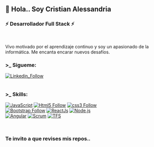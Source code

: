 ## 👋 Hola.. **Soy Cristian Alessandria**

### ⚡ Desarrollador Full Stack ⚡
</br>     
    
Vivo motivado por el aprendizaje continuo y soy un apasionado de la informática. 
Me encanta encarar nuevos desafíos.  

### >_ Sigueme:
[![Linkedin_Follow](https://img.shields.io/badge/LinkedIn-0077B5?style=for-the-badge&logo=linkedin&logoColor=white&labelColor=101010)](https://www.linkedin.com/in/cristian-alessandria)
</br>
</br>

### >_ Skills:
[![JavaScript](https://img.shields.io/badge/JavaScript-F7DF1E?style=for-the-badge&logo=javascript&logoColor=white&labelColor=101010)](#)
[![Html5 Follow](https://img.shields.io/badge/HTML5-E34F26?style=for-the-badge&logo=html5&logoColor=white&labelColor=101010)](#)
[![css3 Follow](https://img.shields.io/badge/CSS3-1572B6?style=for-the-badge&logo=css3&logoColor=white&labelColor=101010)](#)
</br>
[![Bootstrap Follow](https://img.shields.io/badge/Bootstrap-563D7C?style=for-the-badge&logo=bootstrap&logoColor=white&labelColor=101010)](#)
[![ReactJs](https://img.shields.io/badge/React.Js-1572B6?style=for-the-badge&logo=react&logoColor=white&labelColor=101010)](#)
[![Node.js](https://img.shields.io/badge/node.js-68a063?style=for-the-badge&logo=node.js&logoColor=white&labelColor=101010)](#)
</br>
[![Angular](https://img.shields.io/badge/Angular-DD0031?style=for-the-badge&logo=angular&logoColor=white&labelColor=101010)](#)
[![Scrum](https://img.shields.io/badge/Scrum-6DB33F?style=for-the-badge&logo=scrum&logoColor=white&labelColor=101010)](#)
[![TFS](https://img.shields.io/badge/TFS-5C2D91?style=for-the-badge&logo=visual%20studio&logoColor=white&labelColor=101010)](#)


</br>

### Te invito a que revises mis repos..

<!--
**TanatosAlado/TanatosAlado** is a ✨ _special_ ✨ repository because its `README.md` (this file) appears on your GitHub profile.

Here are some ideas to get you started:

- 🔭 I’m currently working on ...
- 🌱 I’m currently learning ...
- 👯 I’m looking to collaborate on ...
- 🤔 I’m looking for help with ...
- 💬 Ask me about ...
- 📫 How to reach me: ...
- 😄 Pronouns: ...
- ⚡ Fun fact: ...
-->
